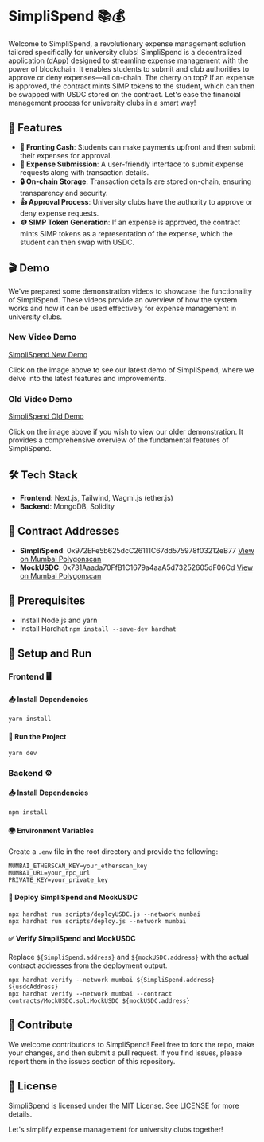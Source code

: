 # SimpliSpend 📚💰

Welcome to SimpliSpend, a revolutionary expense management solution tailored specifically for university clubs! SimpliSpend is a decentralized application (dApp) designed to streamline expense management with the power of blockchain. It enables students to submit and club authorities to approve or deny expenses—all on-chain. The cherry on top? If an expense is approved, the contract mints SIMP tokens to the student, which can then be swapped with USDC stored on the contract. Let's ease the financial management process for university clubs in a smart way!

## 🌟 Features

- **💸 Fronting Cash**: Students can make payments upfront and then submit their expenses for approval.
- **📝 Expense Submission**: A user-friendly interface to submit expense requests along with transaction details.
- **🔒 On-chain Storage**: Transaction details are stored on-chain, ensuring transparency and security.
- **👍 Approval Process**: University clubs have the authority to approve or deny expense requests.
- **🪙 SIMP Token Generation**: If an expense is approved, the contract mints SIMP tokens as a representation of the expense, which the student can then swap with USDC.

## 🎬 Demo 

We've prepared some demonstration videos to showcase the functionality of SimpliSpend. These videos provide an overview of how the system works and how it can be used effectively for expense management in university clubs.

### New Video Demo
[SimpliSpend New Demo](https://github.com/trevor-trinh/blockchain-expense-managment/assets/50549133/79fa9b3e-fffe-415b-9302-5faf97529a18)

Click on the image above to see our latest demo of SimpliSpend, where we delve into the latest features and improvements.

### Old Video Demo
[SimpliSpend Old Demo](https://github.com/trevor-trinh/blockchain-expense-managment/assets/50549133/826e722f-cce1-4e15-9eef-67d1e8b84603)

Click on the image above if you wish to view our older demonstration. It provides a comprehensive overview of the fundamental features of SimpliSpend.

## 🛠️ Tech Stack

- **Frontend**: Next.js, Tailwind, Wagmi.js (ether.js)
- **Backend**: MongoDB, Solidity

## 📜 Contract Addresses

- **SimpliSpend**: 0x972EFe5b625dcC26111C67dd575978f03212eB77 [View on Mumbai Polygonscan](https://mumbai.polygonscan.com/address/0x972EFe5b625dcC26111C67dd575978f03212eB77)
- **MockUSDC**: 0x731Aaada70FfB1C1679a4aaA5d73252605dF06Cd [View on Mumbai Polygonscan](https://mumbai.polygonscan.com/token/0x731Aaada70FfB1C1679a4aaA5d73252605dF06Cd)

## 🧰 Prerequisites

- Install Node.js and yarn
- Install Hardhat `npm install --save-dev hardhat`

## 🚀 Setup and Run

### Frontend 🖥️

#### 📥 Install Dependencies

```
yarn install
```

#### 🏃 Run the Project

```
yarn dev
```

### Backend ⚙️

#### 📥 Install Dependencies

```
npm install
```

#### 🌍 Environment Variables

Create a `.env` file in the root directory and provide the following:

```
MUMBAI_ETHERSCAN_KEY=your_etherscan_key
MUMBAI_URL=your_rpc_url
PRIVATE_KEY=your_private_key
```

#### 🚀 Deploy SimpliSpend and MockUSDC

```
npx hardhat run scripts/deployUSDC.js --network mumbai
npx hardhat run scripts/deploy.js --network mumbai
```

#### ✅ Verify SimpliSpend and MockUSDC

Replace `${SimpliSpend.address}` and `${mockUSDC.address}` with the actual contract addresses from the deployment output.

```
npx hardhat verify --network mumbai ${SimpliSpend.address} ${usdcAddress}
npx hardhat verify --network mumbai --contract contracts/MockUSDC.sol:MockUSDC ${mockUSDC.address}
```

## 🙌 Contribute

We welcome contributions to SimpliSpend! Feel free to fork the repo, make your changes, and then submit a pull request. If you find issues, please report them in the issues section of this repository.

## 📝 License

SimpliSpend is licensed under the MIT License. See [LICENSE](LICENSE) for more details.

Let's simplify expense management for university clubs together!
